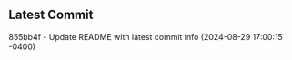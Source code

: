 
## Latest Commit
855bb4f - Update README with latest commit info (2024-08-29 17:00:15 -0400) <Yunxi-Zhou>
